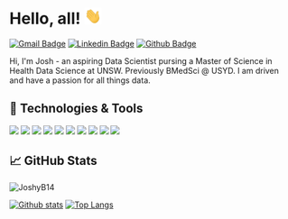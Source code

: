 # Hello, all! <img src="https://raw.githubusercontent.com/JoshyB14/JoshyB14/master/wave.gif" width="30px">
[![Gmail Badge](https://img.shields.io/badge/-jbryden14@gmail.com-c14438?style=for-the-badge&logo=Gmail&logoColor=white&link=mailto:jbryden14@gmail.com)](mailto:jbryden14@gmail.com) 
[![Linkedin Badge](https://img.shields.io/badge/-joshbryden14-0072b1?style=for-the-badge&logo=Linkedin&logoColor=white&link=https://www.linkedin.com/in/joshbryden14/)](https://www.linkedin.com/in/joshbryden14/) [![Github Badge](https://img.shields.io/badge/-JoshyB14-grey?style=for-the-badge&logo=github&logoColor=white&link=https://github.com/JoshyB14/)](https://www.github.com/JoshyB14/) <p align='left'>Hi, I'm Josh - an aspiring Data Scientist pursing a Master of Science in Health Data Science at UNSW. Previously BMedSci @ USYD. I am driven and have a passion for all things data.
  
## 🔧 Technologies & Tools

![](https://img.shields.io/badge/Code-Python-informational?style=for-the-badge&logo=python&logoColor=white&color=2bbc8a)
![](https://img.shields.io/badge/Code-R-informational?style=for-the-badge&logo=R&logoColor=white&color=2bbc8a)
![](https://img.shields.io/badge/Code-SQL-informational?style=for-the-badge&logo=SQL&logoColor=white&color=2bbc8a)
![](https://img.shields.io/badge/Tools-Jupyter-orange?style=for-the-badge&logo=Jupyter)
![](https://img.shields.io/badge/Tools-VScode-informational?style=for-the-badge&logo=Vscode&logoColor=white&color=2bbc8a)
![](https://img.shields.io/badge/Code-Rstudio-informational?style=for-the-badge&logo=rstudio&logoColor=white&color=2bbc8a)
![](https://img.shields.io/badge/Cloud-Azure-informational?style=for-the-badge&logo=aws&logoColor=white&color=2bbc8a)
![](https://img.shields.io/badge/Cloud-GCP-informational?style=for-the-badge&logo=azure&logoColor=white&color=2bbc8a)
![](https://img.shields.io/badge/OS-Macos-informational?style=for-the-badge&logo=apple&logoColor=white&color=2bbc8a)
![](https://img.shields.io/badge/OS-Linux-informational?style=for-the-badge&logo=linux&logoColor=white&color=2bbc8a)

## &#x1f4c8; GitHub Stats
<p align=left> <img src=https://komarev.com/ghpvc/?username=JoshyB14 alt=JoshyB14 /> </p>

[![Github stats](https://github-readme-stats.vercel.app/api?username=JoshyB14&show_icons=true&include_all_commits=true)](https://github.com/JoshyB14/github-readme-stats)
[![Top Langs](https://github-readme-stats.vercel.app/api/top-langs/?username=JoshyB14&layout=compact)](https://github.com/JoshyB14/github-readme-stats)
